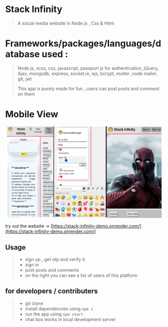 # Stack Infinity
> A social media website in Node js , Css & Html

# Frameworks/packages/languages/database used :
> Node js, scss, css, javascript, passport js for authentication, jQuery, Ajax, mongodb, express, socket.io, ejs, bcrypt, multer ,node mailer, git, jwt
>
> This app is purely made for fun , users can post posts and comment on them

# Mobile View
>
![image](https://github.com/gopi-chandu/stack-infinity/blob/master/pics/demo.jpg)

try out the website -> [https://stack-infinity-demo.onrender.com/](https://stack-infinity-demo.onrender.com/)
## Usage

> - sign up , get otp and verify it.
> - sign in
> - post posts and comments
> - on the right you can see a list of users of this platform

## for developers / contributers

> - git clone
> - install dependencies using `npm i`
> - run the app using `npm start`
> - chat box works in local development server
